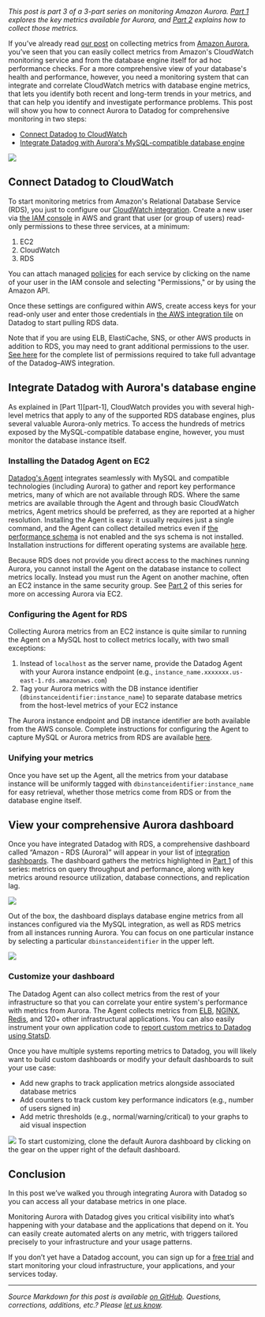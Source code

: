 *This post is part 3 of a 3-part series on monitoring Amazon Aurora. [Part 1][part-1] explores the key metrics available for Aurora, and [Part 2][part-2] explains how to collect those metrics.*

If you’ve already read [our post][part-2] on collecting metrics from [Amazon Aurora][aurora], you’ve seen that you can easily collect metrics from Amazon's CloudWatch monitoring service and from the database engine itself for ad hoc performance checks. For a more comprehensive view of your database's health and performance, however, you need a monitoring system that can integrate and correlate CloudWatch metrics with database engine metrics, that lets you identify both recent and long-term trends in your metrics, and that can help you identify and investigate performance problems. This post will show you how to connect Aurora to Datadog for comprehensive monitoring in two steps:

* [Connect Datadog to CloudWatch](#connect-datadog-to-cloudwatch)
* [Integrate Datadog with Aurora's MySQL-compatible database engine](#integrate-datadog-with-mysql)

<a href="https://d33tyra1llx9zy.cloudfront.net/blog/images/2015-11-aurora/aurora_diagram_1.png"><img src="https://d33tyra1llx9zy.cloudfront.net/blog/images/2015-11-aurora/aurora_diagram_1.png"></a>

<h2 class="anchor" id="connect-datadog-to-cloudwatch">Connect Datadog to CloudWatch</h2>

To start monitoring metrics from Amazon's Relational Database Service (RDS), you just to configure our [CloudWatch integration][aws-integration]. Create a new user via [the IAM console][iam] in AWS and grant that user (or group of users) read-only permissions to these three services, at a minimum:

1. EC2
1. CloudWatch
1. RDS

You can attach managed [policies][policy] for each service by clicking on the name of your user in the IAM console and selecting "Permissions," or by using the Amazon API.

Once these settings are configured within AWS, create access keys for your read-only user and enter those credentials in [the AWS integration tile][aws-tile] on Datadog to start pulling RDS data.

Note that if you are using ELB, ElastiCache, SNS, or other AWS products in addition to RDS, you may need to grant additional permissions to the user. [See here][aws-integration] for the complete list of permissions required to take full advantage of the Datadog–AWS integration.

<h2 class="anchor" id="integrate-datadog-with-mysql">Integrate Datadog with Aurora's database engine</h2>
As explained in [Part 1][part-1], CloudWatch provides you with several high-level metrics that apply to any of the supported RDS database engines, plus several valuable Aurora-only metrics. To access the hundreds of metrics exposed by the MySQL-compatible database engine, however, you must monitor the database instance itself.

### Installing the Datadog Agent on EC2

[Datadog's Agent][dd-agent] integrates seamlessly with MySQL and compatible technologies (including Aurora) to gather and report key performance metrics, many of which are not available through RDS. Where the same metrics are available through the Agent and through basic CloudWatch metrics, Agent metrics should be preferred, as they are reported at a higher resolution. Installing the Agent is easy: it usually requires just a single command, and the Agent can collect detailed metrics even if [the performance schema][p_s] is not enabled and the sys schema is not installed. Installation instructions for different operating systems are available [here][agent-install].

Because RDS does not provide you direct access to the machines running Aurora, you cannot install the Agent on the database instance to collect metrics locally. Instead you must run the Agent on another machine, often an EC2 instance in the same security group. See [Part 2][remote-ec2] of this series for more on accessing Aurora via EC2.

### Configuring the Agent for RDS

Collecting Aurora metrics from an EC2 instance is quite similar to running the Agent on a MySQL host to collect metrics locally, with two small exceptions:

1. Instead of `localhost` as the server name, provide the Datadog Agent with your Aurora instance endpoint (e.g., `instance_name.xxxxxxx.us-east-1.rds.amazonaws.com`)
1. Tag your Aurora metrics with the DB instance identifier (`dbinstanceidentifier:instance_name`) to separate database metrics from the host-level metrics of your EC2 instance

The Aurora instance endpoint and DB instance identifier are both available from the AWS console. Complete instructions for configuring the Agent to capture MySQL or Aurora metrics from RDS are available [here][dd-doc].

### Unifying your metrics

Once you have set up the Agent, all the metrics from your database instance will be uniformly tagged with  `dbinstanceidentifier:instance_name` for easy retrieval, whether those metrics come from RDS or from the database engine itself.

## View your comprehensive Aurora dashboard

Once you have integrated Datadog with RDS, a comprehensive dashboard called “Amazon - RDS (Aurora)” will appear in your list of [integration dashboards][dash-list]. The dashboard gathers the metrics highlighted in [Part 1][part-1] of this series: metrics on query throughput and performance, along with key metrics around resource utilization, database connections, and replication lag.

<a href="https://d33tyra1llx9zy.cloudfront.net/blog/images/2015-11-aurora/aurora-ootb-dash-2.png"><img src="https://d33tyra1llx9zy.cloudfront.net/blog/images/2015-11-aurora/aurora-ootb-dash-2.png"></a>

Out of the box, the dashboard displays database engine metrics from all instances configured via the MySQL integration, as well as RDS metrics from all instances running Aurora. You can focus on one particular instance by selecting a particular `dbinstanceidentifier` in the upper left.

<a href="https://d33tyra1llx9zy.cloudfront.net/blog/images/2015-11-aurora/db-id.png"><img src="https://d33tyra1llx9zy.cloudfront.net/blog/images/2015-11-aurora/db-id.png"></a>

### Customize your dashboard

The Datadog Agent can also collect metrics from the rest of your infrastructure so that you can correlate your entire system's performance with metrics from Aurora. The Agent collects metrics from [ELB][elb], [NGINX][nginx], [Redis][redis], and 120+ other infrastructural applications. You can also easily instrument your own application code to [report custom metrics to Datadog using StatsD][statsd].

Once you have multiple systems reporting metrics to Datadog, you will likely want to build custom dashboards or modify your default dashboards to suit your use case:

* Add new graphs to track application metrics alongside associated database metrics
* Add counters to track custom key performance indicators (e.g., number of users signed in)
* Add metric thresholds (e.g., normal/warning/critical) to your graphs to aid visual inspection

<a href="https://d33tyra1llx9zy.cloudfront.net/blog/images/2015-11-aurora/max_conn.png"><img src="https://d33tyra1llx9zy.cloudfront.net/blog/images/2015-11-aurora/max_conn.png"></a>
To start customizing, clone the default Aurora dashboard by clicking on the gear on the upper right of the default dashboard.

## Conclusion

In this post we’ve walked you through integrating Aurora with Datadog so you can access all your database metrics in one place.

Monitoring Aurora with Datadog gives you critical visibility into what’s happening with your database and the applications that depend on it. You can easily create automated alerts on any metric, with triggers tailored precisely to your infrastructure and your usage patterns.

If you don’t yet have a Datadog account, you can sign up for a [free trial][trial] and start monitoring your cloud infrastructure, your applications, and your services today.

- - -

*Source Markdown for this post is available [on GitHub][markdown]. Questions, corrections, additions, etc.? Please [let us know][issues].*

[aurora]: https://aws.amazon.com/rds/aurora/
[markdown]: https://github.com/DataDog/the-monitor/blob/master/rds-aurora/monitor_aurora_using_datadog.md
[issues]: https://github.com/DataDog/the-monitor/issues
[part-1]: https://www.datadoghq.com/blog/monitoring-amazon-aurora-performance-metrics
[part-2]: https://www.datadoghq.com/blog/how-to-collect-aurora-metrics
[aws-integration]: http://docs.datadoghq.com/integrations/aws/
[iam]: https://console.aws.amazon.com/iam/home
[policy]: https://console.aws.amazon.com/iam/home?#policies
[aws-tile]: https://app.datadoghq.com/account/settings#integrations/amazon_web_services
[dd-agent]: https://github.com/DataDog/dd-agent
[agent-install]: https://app.datadoghq.com/account/settings#agent
[remote-ec2]: https://www.datadoghq.com/blog/how-to-collect-aurora-metrics#connecting-to-your-rds-instance
[dd-doc]: http://docs.datadoghq.com/integrations/rds/
[statsd]: https://www.datadoghq.com/blog/statsd/
[dash-list]: https://app.datadoghq.com/dash/list
[trial]: https://app.datadoghq.com/signup
[nginx]: https://www.datadoghq.com/blog/how-to-monitor-nginx/
[redis]: https://www.datadoghq.com/blog/how-to-monitor-redis-performance-metrics/
[elb]: https://www.datadoghq.com/blog/top-elb-health-and-performance-metrics/
[p_s]: https://www.datadoghq.com/blog/how-to-collect-aurora-metrics/#querying-the-performance-schema-and-sys-schema
